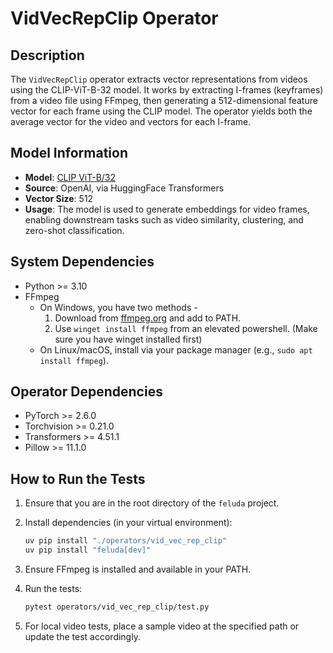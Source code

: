 # VidVecRepClip Operator

## Description

The `VidVecRepClip` operator extracts vector representations from videos using the CLIP-ViT-B-32 model. It works by extracting I-frames (keyframes) from a video file using FFmpeg, then generating a 512-dimensional feature vector for each frame using the CLIP model. The operator yields both the average vector for the video and vectors for each I-frame.

## Model Information

- **Model**: [CLIP ViT-B/32](https://huggingface.co/openai/clip-vit-base-patch32)
- **Source**: OpenAI, via HuggingFace Transformers
- **Vector Size**: 512
- **Usage**: The model is used to generate embeddings for video frames, enabling downstream tasks such as video similarity, clustering, and zero-shot classification.

## System Dependencies

- Python >= 3.10
- FFmpeg
  - On Windows, you have two methods -
      1. Download from [ffmpeg.org](https://ffmpeg.org/download.html) and add to PATH.
      2. Use `winget install ffmpeg` from an elevated powershell. (Make sure you have winget installed first)
  - On Linux/macOS, install via your package manager (e.g., `sudo apt install ffmpeg`).

## Operator Dependencies

- PyTorch >= 2.6.0
- Torchvision >= 0.21.0
- Transformers >= 4.51.1
- Pillow >= 11.1.0

## How to Run the Tests

1. Ensure that you are in the root directory of the `feluda` project.
2. Install dependencies (in your virtual environment):

   ```bash
   uv pip install "./operators/vid_vec_rep_clip"
   uv pip install "feluda[dev]"
   ```

3. Ensure FFmpeg is installed and available in your PATH.
4. Run the tests:

   ```bash
   pytest operators/vid_vec_rep_clip/test.py
   ```

5. For local video tests, place a sample video at the specified path or update the test accordingly.
